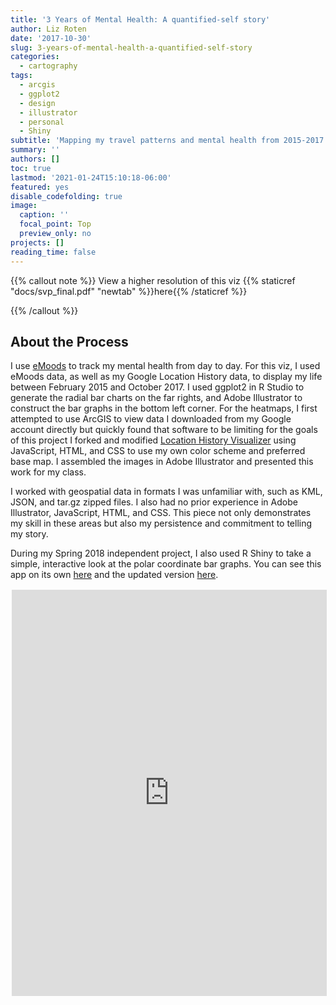 ```yaml
---
title: '3 Years of Mental Health: A quantified-self story'
author: Liz Roten
date: '2017-10-30'
slug: 3-years-of-mental-health-a-quantified-self-story
categories:
  - cartography
tags:
  - arcgis
  - ggplot2
  - design
  - illustrator
  - personal
  - Shiny
subtitle: 'Mapping my travel patterns and mental health from 2015-2017'
summary: ''
authors: []
toc: true
lastmod: '2021-01-24T15:10:18-06:00'
featured: yes
disable_codefolding: true
image:
  caption: ''
  focal_point: Top
  preview_only: no
projects: []
reading_time: false
---
```



{{% callout note %}}
View a higher resolution of this viz {{% staticref "docs/svp_final.pdf" "newtab" %}}here{{% /staticref %}}

{{% /callout %}}


## About the Process   

I use [eMoods](https://emoodtracker.com/) to track my mental health from day to day. For this viz, I used eMoods data, as well as my Google Location History data, to display my life between February 2015 and October 2017. I used ggplot2 in R Studio to generate the radial bar charts on the far rights, and Adobe Illustrator to construct the bar graphs in the bottom left corner. For the heatmaps, I first attempted to use ArcGIS to view data I downloaded from my Google account directly but quickly found that software to be limiting for the goals of this project  I forked and modified [Location History Visualizer](https://locationhistoryvisualizer.com/heatmap/) using JavaScript, HTML, and CSS to use my own color scheme and preferred base map.  I assembled the images in Adobe Illustrator and presented this work for my class.

I worked with geospatial data in formats I was unfamiliar with, such as KML, JSON, and tar.gz zipped files. I also had no prior experience in Adobe Illustrator, JavaScript, HTML, and CSS. This piece not only demonstrates my skill in these areas but also my persistence and commitment to telling my story.

During my Spring 2018 independent project, I also used R Shiny to take a simple, interactive look at the polar coordinate bar graphs. You can see this app on its own [here](https://eroten.shinyapps.io/independentFP) and the updated version [here](https://eroten.shinyapps.io/01_shiny/).  

<p><iframe src="https://eroten.shinyapps.io/independentFP/" width="100%" height="650" style="border-color: transparent;"></iframe><br /></p>

